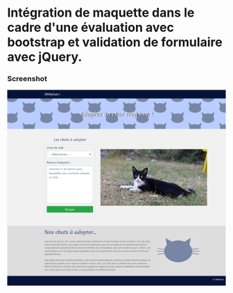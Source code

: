 # Intégration de maquette dans le cadre d'une évaluation avec bootstrap et validation de formulaire avec jQuery.

### Screenshot
![screenshot](assets/img/screenshot.png)
